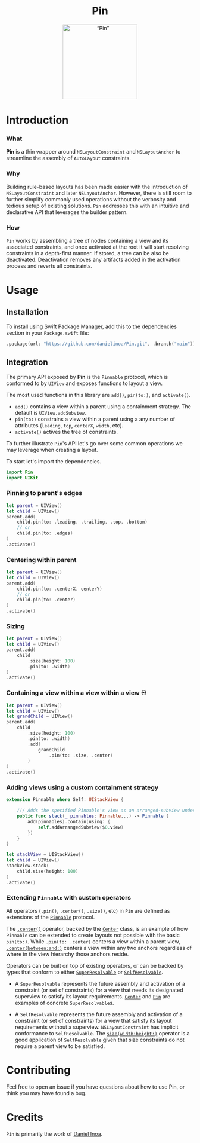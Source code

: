 <h1 align=center>Pin</h1>
<p align="center">
    <img src="https://user-images.githubusercontent.com/972877/143309795-78be2e80-05bd-4871-8a0c-2dcf4eb7cd4b.jpg" width="200" max-width="90%" alt=“Pin” />
</p>

# Introduction

### What
**Pin** is a thin wrapper around `NSLayoutConstraint` and `NSLayoutAnchor` to streamline the assembly of `AutoLayout` constraints.

### Why
Building rule-based layouts has been made easier with the introduction of `NSLayoutConstraint` and later `NSLayoutAnchor`. However, there is still room to further simplify commonly used operations without the verbosity and tedious setup of existing solutions. `Pin` addresses this with an intuitive and declarative API that leverages the builder pattern.

### How
`Pin` works by assembling a tree of nodes containing a view and its associated constraints, and once activated at the root it will start resolving constraints in a depth-first manner. If stored, a tree can be also be deactivated. Deactivation removes any artifacts added in the activation process and reverts all constraints.

# Usage

## Installation

To install using Swift Package Manager, add this to the dependencies section in your `Package.swift` file:

```swift
.package(url: "https://github.com/danielinoa/Pin.git", .branch("main"))
```

## Integration

The primary API exposed by **Pin** is the `Pinnable` protocol, which is conformed to by `UIView` and exposes functions to layout a view.

The most used functions in this library are `add()`, `pin(to:)`, and `activate()`. 

- `add()` contains a view within a parent using a containment strategy. The default is `UIView.addSubview`.
- `pin(to:)` constrains a view within a parent using a any number of attributes (`leading`, `top`, `centerX`, `width`, etc).
- `activate()` actives the tree of constraints.

To further illustrate `Pin`'s API let's go over some common operations we may leverage when creating a layout.

To start let's import the dependencies.
```swift
import Pin
import UIKit
```

### Pinning to parent's edges

```swift
let parent = UIView()
let child = UIView()
parent.add(
    child.pin(to: .leading, .trailing, .top, .bottom) 
    // or 
    child.pin(to: .edges)
)
.activate()
``` 

### Centering within parent

```swift
let parent = UIView()
let child = UIView()
parent.add(
    child.pin(to: .centerX, centerY) 
    // or 
    child.pin(to: .center)
)
.activate()
``` 

### Sizing

```swift
let parent = UIView()
let child = UIView()
parent.add(
    child
        .size(height: 100)
        .pin(to: .width)
)
.activate()
```

### Containing a view within a view within a view ♾

```swift
let parent = UIView()
let child = UIView()
let grandChild = UIView()
parent.add(
    child
        .size(height: 100)
        .pin(to: .width)
        .add(
            grandChild
                .pin(to: .size, .center)
        )
)
.activate()
```

### Adding views using a custom containment strategy

```swift
extension Pinnable where Self: UIStackView {

    /// Adds the specified Pinnable's view as an arranged-subview under this `UIStackView`.
    public func stack(_ pinnables: Pinnable...) -> Pinnable {
        add(pinnables).contain(using: {
            self.addArrangedSubview($0.view)
        })
    }
}

let stackView = UIStackView()
let child = UIView()
stackView.stack(
    child.size(height: 100)
)
.activate()
```

### Extending `Pinnable` with custom operators

All operators (`.pin()`, `.center()`, `.size()`, etc) in `Pin` are defined as extensions of the [`Pinnable`](https://github.com/danielinoa/Pin/blob/main/Sources/Pin/Core/Pinnable.swift) protocol.

The [`.center()`](https://github.com/danielinoa/Pin/blob/main/Sources/Pin/Extensions/Resolvables/Pinnable%2BCenter.swift) operator, backed by the [`Center`](https://github.com/danielinoa/Pin/blob/main/Sources/Pin/Extensions/Resolvables/Pinnable%2BCenter.swift) class, is an example of how `Pinnable` can be extended to create layouts not possible with the basic `pin(to:)`. While `.pin(to: .center)` centers a view within a parent view, [`.center(between:and:)`](https://github.com/danielinoa/Pin/blob/main/Sources/Pin/Extensions/Resolvables/Pinnable%2BCenter.swift) centers a view within any two anchors regardless of where in the view hierarchy those anchors reside.

Operators can be built on top of existing operators, or can be backed by types that conform to either [`SuperResolvable`](https://github.com/danielinoa/Pin/blob/main/Sources/Pin/Core/SuperResolvable.swift) or [`SelfResolvable`](https://github.com/danielinoa/Pin/blob/main/Sources/Pin/Core/SelfResolvable.swift).

- A `SuperResolvable` represents the future assembly and activation of a constraint (or set of constraints) for a view that needs its designated superview to satisfy its layout requirements. [`Center`](https://github.com/danielinoa/Pin/blob/main/Sources/Pin/Extensions/Resolvables/Pinnable%2BCenter.swift) and [`Pin`](https://github.com/danielinoa/Pin/blob/main/Sources/Pin/Extensions/Resolvables/Pinnable%2BPin.swift) are examples of concrete `SuperResolvable`s.

- A `SelfResolvable` represents the future assembly and activation of a constraint (or set of constraints) for a view that satisfy its layout requirements without a superview. `NSLayoutConstraint` has implicit conformance to `SelfResolvable`. 
The [`size(width:height:)`](https://github.com/danielinoa/Pin/blob/main/Sources/Pin/Extensions/Resolvables/Pinnable%2BSize.swift) operator is a good application of `SelfResolvable` given that size constraints do not require a parent view to be satisfied.

# Contributing

Feel free to open an issue if you have questions about how to use Pin, or think you may have found a bug.

# Credits

`Pin` is primarily the work of [Daniel Inoa](https://github.com/danielinoa).
